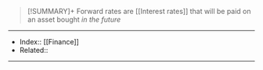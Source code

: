 > [!SUMMARY]+
> Forward rates are [[Interest rates]] that will be paid on an asset bought *in the future*



---
- Index:: [[Finance]] 
- Related:: 
---